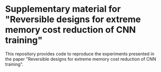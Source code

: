 # Supplementary material for "Reversible designs for extreme memory cost reduction of CNN training"

This repository provides code to reproduce the experiments presented in the paper "Reversible designs for extreme memory cost reduction of CNN training".
